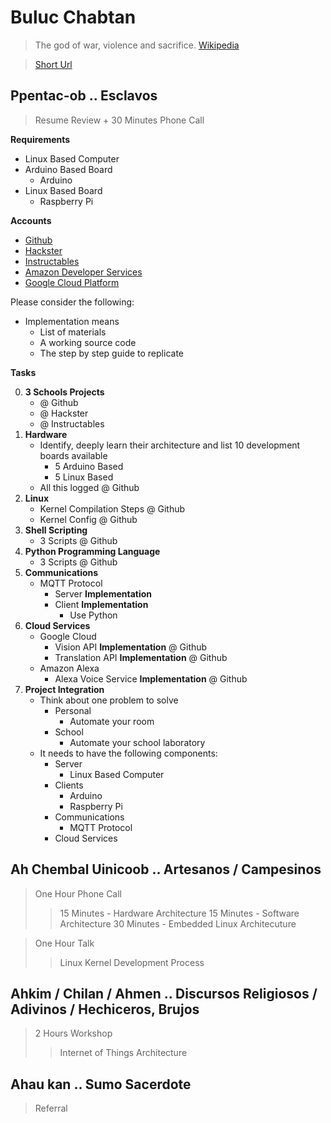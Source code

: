 # Buluc Chabtan

> The god of war, violence and sacrifice. [Wikipedia](https://en.wikipedia.org/wiki/List_of_Maya_gods_and_supernatural_beings)

> [Short Url](https://goo.gl/EaHYCN)

## Ppentac-ob .. Esclavos

> Resume Review + 30 Minutes Phone Call

__Requirements__

- Linux Based Computer
- Arduino Based Board
  - Arduino
- Linux Based Board
  - Raspberry Pi

__Accounts__

- [Github](https://github.com/)
- [Hackster](https://www.hackster.io/)
- [Instructables](http://www.instructables.com/)
- [Amazon Developer Services](https://developer.amazon.com/)
- [Google Cloud Platform](https://cloud.google.com/)

Please consider the following:

- Implementation means
  - List of materials
  - A working source code
  - The step by step guide to replicate

__Tasks__

0. __3 Schools Projects__
   - @ Github
   - @ Hackster
   - @ Instructables
1. __Hardware__
   - Identify, deeply learn their architecture and list 10 development boards available
     - 5 Arduino Based
     - 5 Linux Based
   - All this logged @ Github
2. __Linux__
   - Kernel Compilation Steps @ Github
   - Kernel Config @ Github
3. __Shell Scripting__
   - 3 Scripts @ Github
4. __Python Programming Language__
   - 3 Scripts @ Github
5. __Communications__
   - MQTT Protocol
     - Server __Implementation__
     - Client __Implementation__
       - Use Python
6. __Cloud Services__
   - Google Cloud
     - Vision API __Implementation__ @ Github
     - Translation API __Implementation__ @ Github
   - Amazon Alexa
     - Alexa Voice Service __Implementation__ @ Github
7. __Project Integration__
   - Think about one problem to solve
     - Personal
       - Automate your room
     - School
       - Automate your school laboratory
   - It needs to have the following components:
     - Server
       - Linux Based Computer
     - Clients
       - Arduino
       - Raspberry Pi
     - Communications
       - MQTT Protocol
     - Cloud Services

## Ah Chembal Uinicoob .. Artesanos / Campesinos

> One Hour Phone Call
> > 15 Minutes - Hardware Architecture
> > 15 Minutes - Software Architecture
> > 30 Minutes - Embedded Linux Architecuture

> One Hour Talk
> > Linux Kernel Development Process

## Ahkim / Chilan / Ahmen .. Discursos Religiosos / Adivinos / Hechiceros, Brujos

> 2 Hours Workshop
> >  Internet of Things Architecture

## Ahau kan .. Sumo Sacerdote

> Referral
